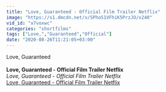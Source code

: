 ```yaml
---
title: "Love, Guaranteed - Official Film Trailer Netflix"
image: "https://s1.dmcdn.net/v/SPhoS1VFhiK5PrzJO/x240"
vid_id: "x7voxwc"
categories: "shortfilms"
tags: ["Love,","Guaranteed","Official"]
date: "2020-08-26T11:21:05+03:00"
---
```

Love, Guaranteed  <br><br><b>Love, Guaranteed - Official Film Trailer Netflix</b><br> <i>Love, Guaranteed - Official Film Trailer Netflix</i><br> <u>Love, Guaranteed - Official Film Trailer Netflix</u>
